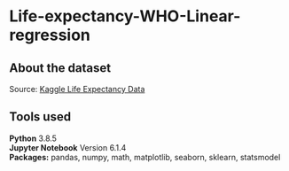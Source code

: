 # Life-expectancy-WHO-Linear-regression

## About the dataset
Source: [Kaggle Life Expectancy Data](https://www.kaggle.com/kumarajarshi/life-expectancy-who)  

## Tools used
**Python** 3.8.5  
**Jupyter Notebook** Version 6.1.4  
**Packages:** pandas, numpy, math, matplotlib, seaborn, sklearn, statsmodel
